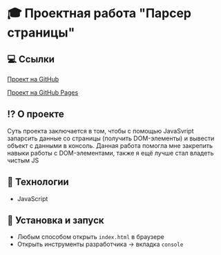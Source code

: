 # 🎓 Проектная работа "Парсер страницы"

## 💻 Ссылки
[Проект на GitHub](https://github.com/nikita-pugachev/sp6-1_parser_starter.git)

[Проект на GitHub Pages](https://nikita-pugachev.github.io/sp6-1_parser_starter/)

## ⁉️ О проекте
Суть проекта заключается в том, чтобы с помощью JavaSvript запарсить данные со страницы (получить DOM-элементы) и вывести объект с данными в консоль. Данная работа помогла мне закрепить навыки работы с DOM-элементами, также я ещё лучше стал владеть чистым JS

## 🔧 Технологии
* JavaScript

## 🚀 Установка и запуск
* Любым способом открыть ```index.html``` в браузере
* Открыть инструменты разработчика -> вкладка ```console```